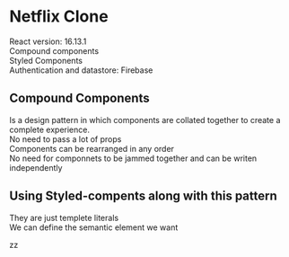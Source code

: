 # Netflix Clone

React version: 16.13.1<br>
Compound components<br>
Styled Components <br>
Authentication and datastore: Firebase <br>

## Compound Components

Is a design pattern in which components are collated together to create a complete experience. <br>
No need to pass a lot of props<br>
Components can be rearranged in any order<br>
No need for componnets to be jammed together and can be writen independently

##  Using Styled-compents along with this pattern
They are just templete literals<br>
We can define the semantic element we want 

zz

